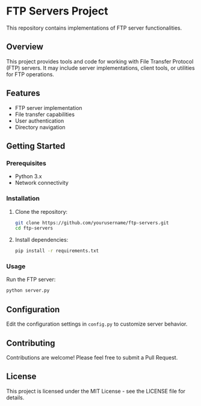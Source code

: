 # FTP Servers Project

This repository contains implementations of FTP server functionalities.

## Overview

This project provides tools and code for working with File Transfer Protocol (FTP) servers. It may include server implementations, client tools, or utilities for FTP operations.

## Features

- FTP server implementation
- File transfer capabilities
- User authentication
- Directory navigation

## Getting Started

### Prerequisites

- Python 3.x
- Network connectivity

### Installation

1. Clone the repository:

   ```bash
   git clone https://github.com/yourusername/ftp-servers.git
   cd ftp-servers
   ```

2. Install dependencies:
   ```bash
   pip install -r requirements.txt
   ```

### Usage

Run the FTP server:

```bash
python server.py
```

## Configuration

Edit the configuration settings in `config.py` to customize server behavior.

## Contributing

Contributions are welcome! Please feel free to submit a Pull Request.

## License

This project is licensed under the MIT License - see the LICENSE file for details.
